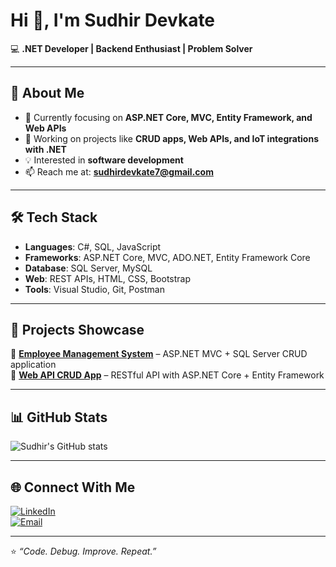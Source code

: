 # Hi 👋, I'm Sudhir Devkate  

💻 **.NET Developer | Backend Enthusiast | Problem Solver**  

---

## 🚀 About Me  
- 🌱 Currently focusing on **ASP.NET Core, MVC, Entity Framework, and Web APIs**  
- 🔭 Working on projects like **CRUD apps, Web APIs, and IoT integrations with .NET**  
- 💡 Interested in **software development**  
- 📫 Reach me at: **sudhirdevkate7@gmail.com**  

---

## 🛠️ Tech Stack  
- **Languages**: C#, SQL, JavaScript  
- **Frameworks**: ASP.NET Core, MVC, ADO.NET, Entity Framework Core  
- **Database**: SQL Server, MySQL  
- **Web**: REST APIs, HTML, CSS, Bootstrap  
- **Tools**: Visual Studio, Git, Postman  

---

## 📂 Projects Showcase  
🔹 **[Employee Management System](#)** – ASP.NET MVC + SQL Server CRUD application  
🔹 **[Web API CRUD App](#)** – RESTful API with ASP.NET Core + Entity Framework  

---

## 📊 GitHub Stats  
![Sudhir's GitHub stats](https://github-readme-stats.vercel.app/api?username=fantomdelux-design&show_icons=true&theme=radical)  

---

## 🌐 Connect With Me  
[![LinkedIn](https://img.shields.io/badge/LinkedIn-blue?logo=linkedin&logoColor=white)](https://www.linkedin.com/in/sudhir-devakate-b2a7b5358/)  
[![Email](https://img.shields.io/badge/Email-red?logo=gmail&logoColor=white)](mailto:sudhirdevkate7@gmail.com)  

---

⭐️ *“Code. Debug. Improve. Repeat.”*  


